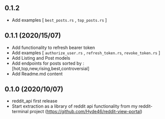 ## 0.1.2 

- Add examples [ `best_posts.rs` , `top_posts.rs` ]

## 0.1.1 (2020/15/07)

- Add functionality to refresh bearer token
- Add examples  [ `authorize_user.rs` , `refresh_token.rs`, `revoke_token.rs` ]
- Add Listing and Post models
- Add endpoints for posts sorted by : [hot,top,new,rising,best,controversial]
- Add Readme.md content

## 0.1.0 (2020/10/07)

- reddit_api first release
- Start extraction as a library of reddit api functionality from my reddit-terminal project (https://github.com/Hyde46/reddit-view-portal)